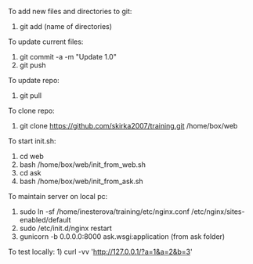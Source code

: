 To add new files and directories to git:
1) git add (name of directories)

To update current files:
1) git commit -a -m "Update 1.0"
2) git push

To update repo:
1) git pull

To clone repo:
1) git clone https://github.com/skirka2007/training.git /home/box/web

To start init.sh:
1) cd web
2) bash /home/box/web/init_from_web.sh
3) cd ask
4) bash /home/box/web/init_from_ask.sh

To maintain server on local pc:
1) sudo ln -sf /home/inesterova/training/etc/nginx.conf /etc/nginx/sites-enabled/default
2) sudo /etc/init.d/nginx restart
3) gunicorn -b 0.0.0.0:8000 ask.wsgi:application (from ask folder)

To test locally:
﻿1) curl -vv 'http://127.0.0.1/?a=1&a=2&b=3'


